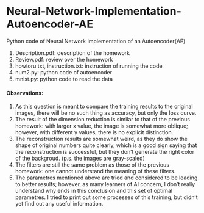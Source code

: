 # Neural-Network-Implementation-Autoencoder-AE


Python code of Neural Network Implementation of an Autoencoder(AE)

1. Description.pdf: description of the homework
2. Review.pdf: review over the homework
3. howtoru.txt, instruction.txt: instruction of running the code
4. num2.py: python code of autoencoder
5. mnist.py: python code to read the data

#### Observations:
1. As this question is meant to compare the training results to the original images, there will be no such thing as accuracy, but only the loss curve.
2. The result of the dimension reduction is similar to that of the previous homework: with larger x value, the image is somewhat more oblique; however, with different y values, there is no explicit distinction.
3. The reconstruction results are somewhat weird, as they do show the shape of original numbers quite clearly, which is a good sign saying that the reconstruction is successful, but they don’t generate the right color of the backgroud. (p.s. the images are gray-scaled)
4. The filters are still the same problem as those of the previous homework: one cannot understand the meaning of these filters.
5. The parametres mentioned above are tried and considered to be leading to better results; however, as many learners of AI concern, I don’t really understand why ends in this conclusion and this set of optimal parametres. I tried to print out some processes of this training, but didn’t yet find out any useful information.
